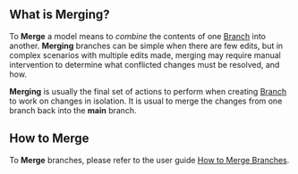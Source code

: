 ## What is Merging?

To **Merge** a model means to _combine_ the contents of one [Branch](../branch/branch.md) into another. **Merging** branches can be simple when there are few edits, but in complex scenarios with multiple edits made, merging may require manual intervention to determine what conflicted changes must be resolved, and how.

**Merging** is usually the final set of actions to perform when creating [Branch](../branch/branch.md) to work on changes in isolation. It is usual to merge the changes from one branch back into the **main** branch.

## How to Merge

To **Merge** branches, please refer to the user guide [How to Merge Branches](../../user-guides/merging-branches/merging-branches.md).